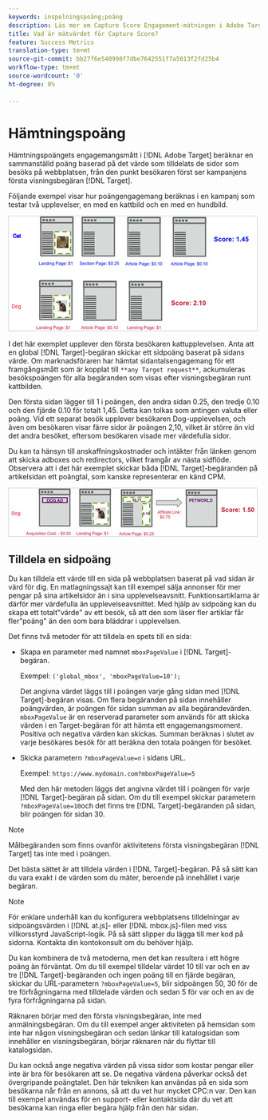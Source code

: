 ```yaml
---
keywords: inspelningspoäng;poäng
description: Läs mer om Capture Score Engagement-mätningen i Adobe Target som beräknar en sammanställd poäng baserad på det värde som tilldelats de besökta sidorna på webbplatsen.
title: Vad är mätvärdet för Capture Score?
feature: Success Metrics
translation-type: tm+mt
source-git-commit: bb27f6e540998f7dbe7642551f7a5013f2fd25b4
workflow-type: tm+mt
source-wordcount: '0'
ht-degree: 0%

---
```



# Hämtningspoäng

Hämtningspoängets engagemangsmått i [!DNL Adobe Target] beräknar en sammanställd poäng baserad på det värde som tilldelats de sidor som besöks på webbplatsen, från den punkt besökaren först ser kampanjens första visningsbegäran [!DNL Target].

Följande exempel visar hur poängengagemang beräknas i en kampanj som testar två upplevelser, en med en kattbild och en med en hundbild.

![](assets/example_score.png)

I det här exemplet upplever den första besökaren kattupplevelsen. Anta att en global [!DNL Target]-begäran skickar ett sidpoäng baserat på sidans värde. Om marknadsföraren har hämtat sidantalsengagemang för ett framgångsmått som är kopplat till `**any Target request**`, ackumuleras besökspoängen för alla begäranden som visas efter visningsbegäran runt kattbilden.

Den första sidan lägger till 1 i poängen, den andra sidan 0.25, den tredje 0.10 och den fjärde 0.10 för totalt 1,45. Detta kan tolkas som antingen valuta eller poäng. Vid ett separat besök upplever besökaren Dog-upplevelsen, och även om besökaren visar färre sidor är poängen 2,10, vilket är större än vid det andra besöket, eftersom besökaren visade mer värdefulla sidor.

Du kan ta hänsyn till anskaffningskostnader och intäkter från länken genom att skicka adboxes och redirectors, vilket framgår av nästa sidflöde. Observera att i det här exemplet skickar båda [!DNL Target]-begäranden på artikelsidan ett poängtal, som kanske representerar en känd CPM.

![](assets/example_score2.png)

## Tilldela en sidpoäng

Du kan tilldela ett värde till en sida på webbplatsen baserat på vad sidan är värd för dig. En matlagningssajt kan till exempel sälja annonser för mer pengar på sina artikelsidor än i sina upplevelseavsnitt. Funktionsartiklarna är därför mer värdefulla än upplevelseavsnittet. Med hjälp av sidpoäng kan du skapa ett totalt&quot;värde&quot; av ett besök, så att den som läser fler artiklar får fler&quot;poäng&quot; än den som bara bläddrar i upplevelsen.

Det finns två metoder för att tilldela en spets till en sida:

* Skapa en parameter med namnet `mboxPageValue` i [!DNL Target]-begäran.

   Exempel: `('global_mbox', 'mboxPageValue=10');`

   Det angivna värdet läggs till i poängen varje gång sidan med [!DNL Target]-begäran visas. Om flera begäranden på sidan innehåller poängvärden, är poängen för sidan summan av alla begärandevärden. `mboxPageValue` är en reserverad parameter som används för att skicka värden i en Target-begäran för att hämta ett engagemangsmoment. Positiva och negativa värden kan skickas. Summan beräknas i slutet av varje besökares besök för att beräkna den totala poängen för besöket.

* Skicka parametern `?mboxPageValue=n` i sidans URL.

   Exempel: `https://www.mydomain.com?mboxPageValue=5`

   Med den här metoden läggs det angivna värdet till i poängen för varje [!DNL Target]-begäran på sidan. Om du till exempel skickar parametern `?mboxPageValue=10`och det finns tre [!DNL Target]-begäranden på sidan, blir poängen för sidan 30.

>[!NOTE]
>
>Målbegäranden som finns ovanför aktivitetens första visningsbegäran [!DNL Target] tas inte med i poängen.

Det bästa sättet är att tilldela värden i [!DNL Target]-begäran. På så sätt kan du vara exakt i de värden som du mäter, beroende på innehållet i varje begäran.

>[!NOTE]
>
>För enklare underhåll kan du konfigurera webbplatsens tilldelningar av sidpoängsvärden i [!DNL at.js]- eller [!DNL mbox.js]-filen med viss villkorsstyrd JavaScript-logik. På så sätt slipper du lägga till mer kod på sidorna. Kontakta din kontokonsult om du behöver hjälp.

Du kan kombinera de två metoderna, men det kan resultera i ett högre poäng än förväntat. Om du till exempel tilldelar värdet 10 till var och en av tre [!DNL Target]-begäranden och ingen poäng till en fjärde begäran, skickar du URL-parametern `?mboxPageValue=5`, blir sidpoängen 50, 30 för de tre förfrågningarna med tilldelade värden och sedan 5 för var och en av de fyra förfrågningarna på sidan.

Räknaren börjar med den första visningsbegäran, inte med anmälningsbegäran. Om du till exempel anger aktiviteten på hemsidan som inte har någon visningsbegäran och sedan länkar till katalogsidan som innehåller en visningsbegäran, börjar räknaren när du flyttar till katalogsidan.

Du kan också ange negativa värden på vissa sidor som kostar pengar eller inte är bra för besökaren att se. De negativa värdena påverkar också det övergripande poängtalet. Den här tekniken kan användas på en sida som besökarna når från en annons, så att du vet hur mycket CPC:n var. Den kan till exempel användas för en support- eller kontaktsida där du vet att besökarna kan ringa eller begära hjälp från den här sidan.
